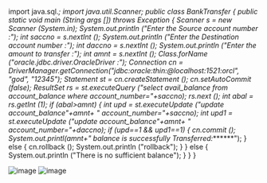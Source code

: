 import java.sql.*;
import java.util.Scanner;
public class BankTransfer
{
       public static void main (String args []) throws Exception
       {
             Scanner s = new Scanner (System.in);
             System.out.println ("Enter the Source account number :");
             int saccno = s.nextInt ();
             System.out.println ("Enter the Destination account number :"); 
             int daccno = s.nextInt ();
             System.out.println ("Enter the amount to transfer :");
             int amnt = s.nextInt ();
             Class.forName ("oracle.jdbc.driver.OracleDriver :");
             Connection cn = DriverManager.getConnection("jdbc:oracle:thin:@localhost:1521:orcl", "god", "12345");
             Statement st = cn.createStatement ();
             cn.setAutoCommit (false);
             ResultSet rs = st.executeQuery ("select avail_balance from account_balance where account_number="+saccno);
             rs.next ();
             int abal = rs.getInt (1);
             if (abal>amnt)
            {
                 int upd = st.executeUpdate ("update account_balance"+amnt+ " account_number="+saccno);
                 int upd1 = st.executeUpdate ("update account_balance"+amnt+ " account_number="+daccno);
                 if (upd==1 && upd1==1)
                 {
                     cn.commit ();
                     System.out.printl(amnt+" balance is successfully Transferred:*******");
                 }
                 else
                 {
                      cn.rollback ();
                      System.out.println ("rollback");
                 }
            }
            else
            {
                System.out.println ("There is no sufficient balance");
            }
        }
}



![image](https://user-images.githubusercontent.com/51279124/89650637-9aeaac00-d877-11ea-91f4-7fba500714df.png)
![image](https://user-images.githubusercontent.com/51279124/89650678-a50caa80-d877-11ea-97a8-7fdd9561c6bd.png)





